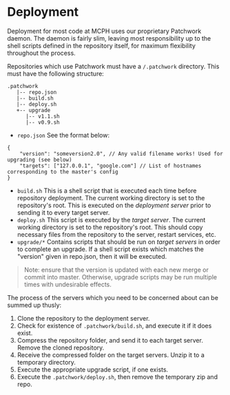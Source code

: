 # Deployment

Deployment for most code at MCPH uses our proprietary Patchwork daemon. The daemon is fairly slim, leaving most responsibility up to the shell scripts defined in the repository itself, for maximum flexibility throughout the process.

Repositories which use Patchwork must have a `/.patchwork` directory. This must have the following structure:

```
.patchwork
   |-- repo.json
   |-- build.sh
   |-- deploy.sh
   +-- upgrade
      |-- v1.1.sh
      |-- v0.9.sh
```

 * `repo.json` See the format below:

```
{
    "version": "someversion2.0", // Any valid filename works! Used for upgrading (see below)
    "targets": ["127.0.0.1", "google.com"] // List of hostnames corresponding to the master's config
}
```

 * `build.sh` This is a shell script that is executed each time before repository deployment. The current working directory is set to the repository's root. This is executed on the *deployment server* prior to sending it to every target server.
 * `deploy.sh` This script is executed by the *target server*. The current working directory is set to the repository's root. This should copy necessary files from the repository to the server, restart services, etc.
 * `upgrade/*` Contains scripts that should be run on *target servers* in order to complete an upgrade. If a shell script exists which matches the "version" given in repo.json, then it will be executed.

> Note: ensure that the version is updated with each new merge or commit into master. Otherwise, upgrade scripts may be run multiple times with undesirable effects.

The process of the servers which you need to be concerned about can be summed up thusly:

 1. Clone the repository to the deployment server.
 2. Check for existence of `.patchwork/build.sh`, and execute it if it does exist.
 3. Compress the repository folder, and send it to each target server. Remove the cloned repository.
 4. Receive the compressed folder on the target servers. Unzip it to a temporary directory.
 5. Execute the appropriate upgrade script, if one exists.
 6. Execute the `.patchwork/deploy.sh`, then remove the temporary zip and repo.
